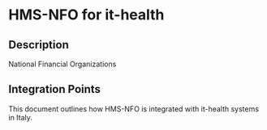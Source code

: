 # HMS-NFO for it-health

## Description

National Financial Organizations

## Integration Points

This document outlines how HMS-NFO is integrated with it-health systems in Italy.
